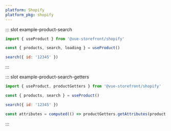 ```yaml
---
platform: Shopify
platform_pkg: shopify
---
```



<IncludeContent content-key="composables" />

::: slot example-product-search
```js
import { useProduct } from '@vue-storefront/shopify'

const { products, search, loading } = useProduct()

search({ id: '12345' })
```
:::

::: slot example-product-search-getters
```js
import { useProduct, productGetters } from '@vue-storefront/shopify'

const { products, search } = useProduct()

search({ id: '12345' })

const attributes = computed(() => productGetters.getAttributes(product.value[0]))
```
:::
